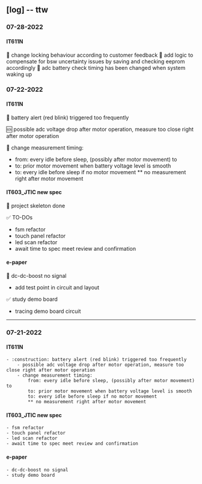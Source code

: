 ## [log] -- ttw

### 07-28-2022

#### IT611N
:hammer: change locking behaviour according to customer feedback
:hammer: add logic to compensate for bsw uncertainty issues by saving and checking eeprom accordingly
:hammer: adc battery check timing has been changed when system waking up

### 07-22-2022

#### IT611N
:construction: battery alert (red blink) triggered too frequently

:sos: possible adc voltage drop after motor operation, measure too close right after motor operation

:hammer: change measurement timing:
* from: every idle before sleep, (possibly after motor movement) to
* to: prior motor movement when battery voltage level is smooth
* to: every idle before sleep if no motor movement
** no measurement right after motor movement

#### IT603_JTIC new spec
:construction: project skeleton done

:white_check_mark: TO-DOs
- fsm refactor
- touch panel refactor
- led scan refactor
- await time to spec meet review and confirmation

#### e-paper
:construction: dc-dc-boost no signal
- add test point in circuit and layout

:white_check_mark: study demo board
- tracing demo board circuit

---
### 07-21-2022
#### IT611N
    - :construction: battery alert (red blink) triggered too frequently
        - possible adc voltage drop after motor operation, measure too close right after motor operation
        - change measurement timing:
            from: every idle before sleep, (possibly after motor movement) to
            to: prior motor movement when battery voltage level is smooth
            to: every idle before sleep if no motor movement
            ** no measurement right after motor movement

#### IT603_JTIC new spec
    - fsm refactor
    - touch panel refactor
    - led scan refactor
    - await time to spec meet review and confirmation

#### e-paper
    - dc-dc-boost no signal
    - study demo board
